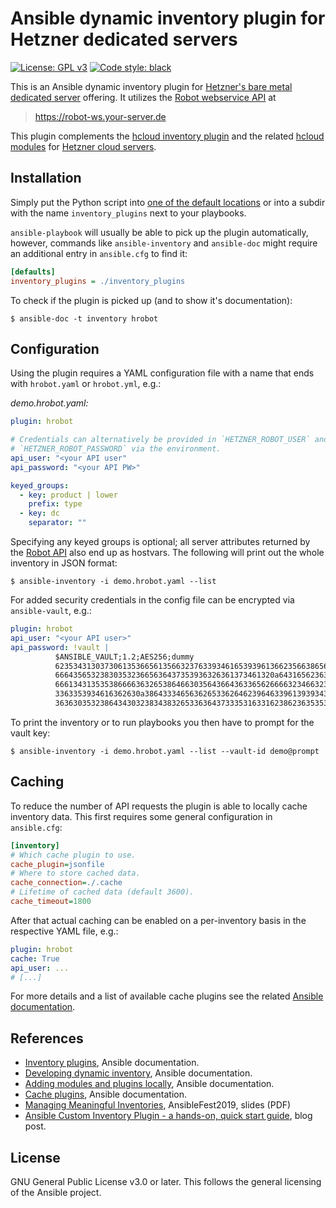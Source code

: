 # Ansible dynamic inventory plugin for Hetzner dedicated servers

[![License: GPL v3](https://img.shields.io/badge/License-GPLv3-blue.svg)](https://www.gnu.org/licenses/gpl-3.0)
[![Code style: black](https://img.shields.io/badge/code%20style-black-000000.svg)](https://github.com/psf/black)

This is an Ansible dynamic inventory plugin for [Hetzner's bare metal
dedicated server](https://www.hetzner.de/dedicated-rootserver) offering.
It utilizes the [Robot webservice API][robot-api] at

> https://robot-ws.your-server.de

This plugin complements the [hcloud inventory plugin](
https://docs.ansible.com/ansible/latest/plugins/inventory/hcloud.html )
and the related [hcloud modules](
https://docs.ansible.com/ansible/latest/modules/list_of_cloud_modules.html#hcloud
) for [Hetzner cloud servers](https://www.hetzner.de/cloud).

## Installation

Simply put the Python script into [one of the default locations][dev-local]
or into a subdir with the name `inventory_plugins` next to your playbooks.

`ansible-playbook` will usually be able to pick up the plugin automatically,
however, commands like `ansible-inventory` and `ansible-doc` might require
an additional entry in `ansible.cfg` to find it:

```ini
[defaults]
inventory_plugins = ./inventory_plugins
```

To check if the plugin is picked up (and to show it's documentation):

```shell
$ ansible-doc -t inventory hrobot
```

## Configuration

Using the plugin requires a YAML configuration file with a name that ends
with `hrobot.yaml` or `hrobot.yml`, e.g.:

*demo.hrobot.yaml:*

```yaml
plugin: hrobot

# Credentials can alternatively be provided in `HETZNER_ROBOT_USER` and
# `HETZNER_ROBOT_PASSWORD` via the environment.
api_user: "<your API user"
api_password: "<your API PW>"

keyed_groups:
  - key: product | lower
    prefix: type
  - key: dc
    separator: ""
```

Specifying any keyed groups is optional; all server attributes returned by
the [Robot API][robot-api] also end up as hostvars.
The following will print out the whole inventory in JSON format:

```shell
$ ansible-inventory -i demo.hrobot.yaml --list
```

For added security credentials in the config file can be encrypted via
`ansible-vault`, e.g.:

```yaml
plugin: hrobot
api_user: "<your API user>"
api_password: !vault |
          $ANSIBLE_VAULT;1.2;AES256;dummy
          62353431303730613536656135663237633934616539396136623566386566316165343764363733
          6664356532383035323665636437353936326361373461320a643165623632373363336162653936
          66613431353538666636326538646630356436643633656266663234663232653261626338306666
          3363353934616362630a386433346563626533626462396463396139393434653935373037356336
          36363035323864343032383438326533636437333531633162386236353535386537
```

To print the inventory or to run playbooks you then have to prompt for the
vault key:

```shell
$ ansible-inventory -i demo.hrobot.yaml --list --vault-id demo@prompt
```

## Caching

To reduce the number of API requests the plugin is able to locally cache
inventory data.  This first requires some general configuration in
`ansible.cfg`:

```ini
[inventory]
# Which cache plugin to use.
cache_plugin=jsonfile
# Where to store cached data.
cache_connection=./.cache
# Lifetime of cached data (default 3600).
cache_timeout=1800
```

After that actual caching can be enabled on a per-inventory basis in the
respective YAML file, e.g.:

```yaml
plugin: hrobot
cache: True
api_user: ...
# [...]
```

For more details and a list of available cache plugins see the
related [Ansible documentation][cache].

## References

* [Inventory plugins][inventory], Ansible documentation.
* [Developing dynamic inventory][inventory-dev], Ansible documentation.
* [Adding modules and plugins locally][dev-local], Ansible documentation.
* [Cache plugins][cache], Ansible documentation.
* [Managing Meaningful Inventories][inv-slides], AnsibleFest2019, slides (PDF)
* [Ansible Custom Inventory Plugin - a hands-on, quick start guide][inv-blog], blog post.

[robot-api]: https://robot.your-server.de/doc/webservice/en.html
[inventory]: https://docs.ansible.com/ansible/latest/plugins/inventory.html
[inventory-dev]: https://docs.ansible.com/ansible/latest/dev_guide/developing_inventory.html
[cache]: https://docs.ansible.com/ansible/latest/plugins/cache.html
[dev-local]: https://docs.ansible.com/ansible/latest/dev_guide/developing_locally.html
[inv-slides]: https://www.ansible.com/hubfs//AnsibleFest%20ATL%20Slide%20Decks/AnsibleFest%202019%20-%20Managing%20Meaningful%20Inventories.pdf
[inv-blog]: https://termlen0.github.io/2019/11/16/observations/

## License

GNU General Public License v3.0 or later.  This follows the general
licensing of the Ansible project.
